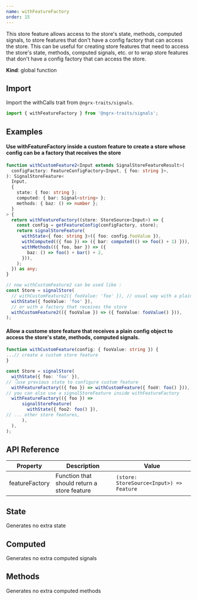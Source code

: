 ```yaml
---
name: withFeatureFactory 
order: 15
---
```


This store feature allows access to the store's state, methods, computed signals, to store features that don't have a config factory that
can access the store. This can be useful for creating store features that need to access the store's state, methods, computed signals, etc. or to wrap store
features that don't have a config factory that can access the store.

**Kind**: global function

## Import

Import the withCalls trait from `@ngrx-traits/signals`.

```ts
import { withFeatureFactory } from '@ngrx-traits/signals';
```

## Examples

#### Use withFeatureFactory inside a custom feature to create a store whose config can be a factory that receives the store
```typescript
function withCustomFeature2<Input extends SignalStoreFeatureResult>(
  configFactory: FeatureConfigFactory<Input, { foo: string }>,
): SignalStoreFeature<
  Input,
  {
    state: { foo: string };
    computed: { bar: Signal<string> };
    methods: { baz: () => number };
  }
> {
  return withFeatureFactory((store: StoreSource<Input>) => {
    const config = getFeatureConfig(configFactory, store);
    return signalStoreFeature(
      withState<{ foo: string }>({ foo: config.fooValue }),
      withComputed(({ foo }) => ({ bar: computed(() => foo() + 1) })),
      withMethods(({ foo, bar }) => ({
        baz: () => foo() + bar() + 2,
      })),
    );
  }) as any;
}

// now withCustomFeature2 can be used like :
const Store = signalStore(
  // withCustomFeature2({ fooValue: 'foo' }), // usual way with a plain object
  withState({ fooValue: 'foo' }),
  // or with a factory that receives the store
  withCustomFeature2(({ fooValue }) => ({ fooValue: fooValue() })),
);

```

#### Allow a custome store feature that receives a plain config object to access the store's state, methods, computed signals.


```typescript
function withCustomFeature(config: { fooValue: string }) {
...// create a custom store feature
}

const Store = signalStore(
  withState({ foo: 'foo' }),
// 👇use previous state to configure custom feature
  withFeatureFactory(({ foo }) => withCustomFeature({ fooV: foo() })),
// you can also use a signalStoreFeature inside withFeatureFactory
  withFeatureFactory(({ foo }) =>
      signalStoreFeature(
        withState({ foo2: foo() }),
// ... other store features,
      ),
  ),
);
```

## API Reference


| Property       | Description                                 | Value                                    |
|----------------|---------------------------------------------|------------------------------------------|
| featureFactory | Function that should return a store feature | `(store: StoreSource<Input>) => Feature` |


## State

Generates no extra state

## Computed

Generates no extra computed signals

## Methods

Generates no extra computed methods
